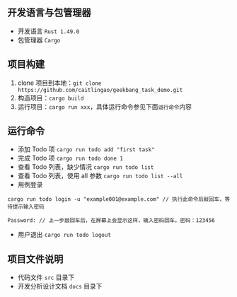 ## 开发语言与包管理器
- 开发语言 `Rust 1.49.0`
- 包管理器 `Cargo`
## 项目构建
1. clone 项目到本地：`git clone https://github.com/caitlingao/geekbang_task_demo.git`
2. 构造项目：`cargo build`
3. 运行项目：`cargo run xxx`，具体运行命令参见下面`运行命令`内容
## 运行命令
- 添加 Todo 项 `cargo run todo add "first task"`
- 完成 Todo 项 `cargo run todo done 1`
- 查看 Todo 列表，缺少情况 `cargo run todo list`
- 查看 Todo 列表，使用 all 参数 `cargo run todo list --all`
- 用例登录
```
cargo run todo login -u "example001@example.com" // 执行此命令后敲回车，等待提示输入密码

Password: // 上一步敲回车后，在屏幕上会显示这样，输入密码回车。密码：123456
```
- 用户退出 `cargo run todo logout`
## 项目文件说明
- 代码文件 `src` 目录下
- 开发分析设计文档 `docs` 目录下